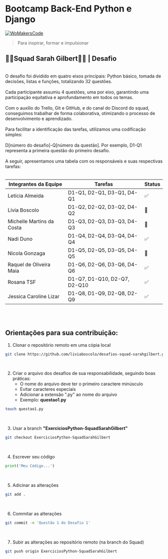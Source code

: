 # Bootcamp Back-End Python e Django 
[![WoMakersCode](https://womakerscode.org/wp-content/uploads/2023/07/ong-womakerscode-thumb.png)](https://womakerscode.org/)
> Para inspirar, formar e impulsionar

## 👩‍💻**Squad Sarah Gilbert**👩‍💻 | Desafio
<br/>
O desafio foi dividido em quatro eixos principais: Python básico, tomada de decisões, listas e funções, totalizando 32 questões.
<br/>
<br/>
Cada participante assumiu 4 questões, uma por eixo, garantindo uma participação equitativa e aprofundamento em todos os temas.
<br/>
<br/>
Com o auxílio do Trello, Git e GitHub, e do canal do Discord do squad, conseguimos trabalhar de forma colaborativa, otimizando o processo de desenvolvimento e aprendizado.
<br/>
<br/>
Para facilitar a identificação das tarefas, utilizamos uma codificação simples:
<br/>
<br/>
D[número do desafio]-Q[número da questão]. Por exemplo, D1-Q1 representa a primeira questão do primeiro desafio.
<br/><br/>
A seguir, apresentamos uma tabela com os responsáveis e suas respectivas tarefas:
<br/>
<br/>

| Integrantes da Equipe  | Tarefas| Status |
| ------------- | ------------- | ------------- |
| Letícia Almeida  | D1-Q1, D2-Q1, D3-Q1, D4-Q1 | ✅
| Lívia Boscolo | D1-Q2, D2-Q2, D3-Q2, D4-Q2| 📝
| Michelle Martins da Costa | D1-Q3, D2-Q3, D3-Q3, D4-Q3 | 📝
| Nadi Duno | D1-Q4, D2-Q4, D3-Q4, D4-Q4 | ✅
| Nicola Gonzaga | D1-Q5, D2-Q5, D3-Q5, D4-Q5 | 📝
| Raquel de Oliveira Maia | D1-Q6, D2-Q6, D3-Q6, D4-Q6 | ✅
| Rosana TSF | D1-Q7, D1-Q10, D2-Q7, D2-Q10 | ✅
| Jessica Caroline Lizar  | D1-Q8, D1-Q9, D2-Q8, D2-Q9 | ✅

<br/>
<br/>

## Orientações para sua contribuição:

1. Clonar o repositório remoto em uma cópia local
~~~bash
git clone https://github.com/liviaboscolo/desafios-squad-sarahgilbert.git
~~~
<br/> 

2. Criar o arquivo dos desafios de sua responsabilidade, seguindo boas práticas:
    * O nome do arquivo deve ter o primeiro caractere minúsculo
    * Evitar caracteres especiais
    * Adicionar a extensão ".py" ao nome do arquivo
    * Exemplo: **questao1.py**
~~~bash
touch questao1.py
~~~
<br/>

3. Usar a branch **"ExerciciosPython-SquadSarahGilbert"**
~~~bash
git checkout ExerciciosPython-SquadSarahGilbert
~~~
<br/>

4. Escrever seu código
~~~python
print('Meu Código...')
~~~
<br/>

5. Adicinar as alterações
~~~bash
git add .
~~~
<br/>

6. Commitar as alterações
~~~bash
git commit -m 'Questão 1 do Desafio 1'
~~~
<br/>

7. Subir as alterações ao repositório remoto (na branch do Squad)
~~~bash
git push origin ExerciciosPython-SquadSarahGilbert
~~~
